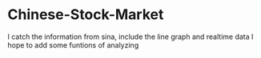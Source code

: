 # Chinese-Stock-Market
I catch the information from sina, include the line graph and realtime data
I hope to add some funtions of analyzing
